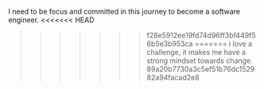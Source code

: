 I need to be focus and committed in this journey to become a software engineer.
<<<<<<< HEAD
>>>>>>> f28e5912ee19fd74d96ff3bf449f56b5e3b953ca
=======
i love a challenge, it makes me have a strong mindset towards change.
>>>>>>> 89a20b7730a3c5ef51b76dc152982a94facad2e8
